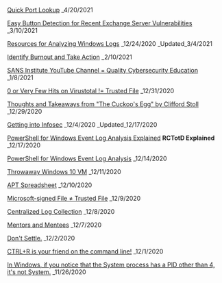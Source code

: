 [Quick Port Lookup](https://paul-masek.com/RCTotD/Quick_Port_Lookup) _4/20/2021

[Easy Button Detection for Recent Exchange Server Vulnerabilities](https://paul-masek.com/RCTotD/Easy_Button_Detection_for_Recent_Exchange_Server_Vulnerabilities) _3/10/2021

[Resources for Analyzing Windows Logs](https://paul-masek.com/RCTotD/Resources_for_Analyzing_Windows_Logs) _12/24/2020 _Updated_3/4/2021

[Identify Burnout and Take Action](https://paul-masek.com/RCTotD/Identify_Burnout_and_Take_Action) _2/10/2021

[SANS Institute YouTube Channel = Quality Cybersecurity Education](https://paul-masek.com/RCTotD/SANS_YouTube_Channel) _1/8/2021

[0 or Very Few Hits on Virustotal != Trusted File](https://paul-masek.com/RCTotD/0_Hits_On_VT_Not_Trusted_File) _12/31/2020

[Thoughts and Takeaways from "The Cuckoo's Egg" by Clifford Stoll](https://paul-masek.com/RCTotD/The_Cuckoos_Egg_Takeaways) _12/29/2020

[Getting into Infosec](https://paul-masek.com/RCTotD/Getting_into_Infosec) _12/4/2020 _Updated_12/17/2020

[PowerShell for Windows Event Log Analysis Explained](https://paul-masek.com/RCTotD/PowerShell_for_Windows_Event_Log_Analysis_Explained) **RCTotD Explained** _12/17/2020

[PowerShell for Windows Event Log Analysis](https://paul-masek.com/RCTotD/PowerShell_for_Windows_Event_Log_Analysis) _12/14/2020

[Throwaway Windows 10 VM](https://paul-masek.com/RCTotD/Throwaway_Win10_VM) _12/11/2020

[APT Spreadsheet](https://paul-masek.com/RCTotD/APT_Spreadsheet) _12/10/2020

[Microsoft-signed File ≠ Trusted File](https://paul-masek.com/RCTotD/Microsoft_Signed_File_Not_Trusted_File) _12/9/2020

[Centralized Log Collection](https://paul-masek.com/RCTotD/Centralized_Log_Collection) _12/8/2020

[Mentors and Mentees](https://paul-masek.com/RCTotD/Mentors_and_Mentees) _12/7/2020

[Don't Settle.](https://paul-masek.com/RCTotD/Dont_Settle) _12/2/2020

[CTRL+R is your friend on the command line!](https://paul-masek.com/RCTotD/CTRL_R_Is_Your_Friend) _12/1/2020

[In Windows, if you notice that the System process has a PID other than 4, it's not System.](https://paul-masek.com/RCTotD/System_PID_Not_4) _11/26/2020